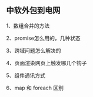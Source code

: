 ## 中软外包到电网

1、数组合并的方法

2、promise怎么用的，几种状态

3、跨域问题怎么解决的

4、页面渲染网页上触发哪几个钩子

5、组件通讯方式

6、map 和 foreach 区别